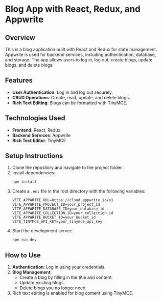 # Blog App with React, Redux, and Appwrite

## Overview
This is a blog application built with React and Redux for state management. Appwrite is used for backend services, including authentication, database, and storage. The app allows users to log in, log out, create blogs, update blogs, and delete blogs.

## Features
- **User Authentication**: Log in and log out securely.
- **CRUD Operations**: Create, read, update, and delete blogs.
- **Rich Text Editing**: Blogs can be formatted with TinyMCE.

## Technologies Used
- **Frontend**: React, Redux
- **Backend Services**: Appwrite
- **Rich Text Editor**: TinyMCE

## Setup Instructions
1. Clone the repository and navigate to the project folder.
2. Install dependencies:
   ```bash
   npm install
   ```
3. Create a `.env` file in the root directory with the following variables:
   ```env
   VITE_APPWRITE_URL=https://cloud.appwrite.io/v1
   VITE_APPWRITE_PROJECT_ID=your_project_id
   VITE_APPWRITE_DATABASE_ID=your_database_id
   VITE_APPWRITE_COLLECTION_ID=your_collection_id
   VITE_APPWRITE_BUCKET_ID=your_bucket_id
   VITE_TINYMCE_API_KEY=your_tinymce_api_key
   ```
4. Start the development server:
   ```bash
   npm run dev
   ```

## How to Use
1. **Authentication**: Log in using your credentials.
2. **Blog Management**:
   - Create a blog by filling in the title and content.
   - Update existing blogs.
   - Delete blogs you no longer need.
3. Rich text editing is enabled for blog content using TinyMCE.

